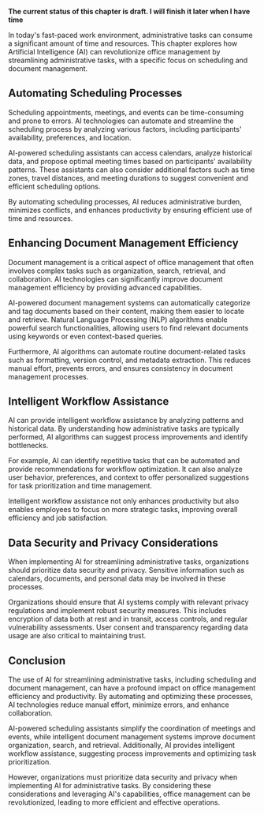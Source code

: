 **The current status of this chapter is draft. I will finish it later when I have time**

In today's fast-paced work environment, administrative tasks can consume a significant amount of time and resources. This chapter explores how Artificial Intelligence (AI) can revolutionize office management by streamlining administrative tasks, with a specific focus on scheduling and document management.

**Automating Scheduling Processes**
-----------------------------------

Scheduling appointments, meetings, and events can be time-consuming and prone to errors. AI technologies can automate and streamline the scheduling process by analyzing various factors, including participants' availability, preferences, and location.

AI-powered scheduling assistants can access calendars, analyze historical data, and propose optimal meeting times based on participants' availability patterns. These assistants can also consider additional factors such as time zones, travel distances, and meeting durations to suggest convenient and efficient scheduling options.

By automating scheduling processes, AI reduces administrative burden, minimizes conflicts, and enhances productivity by ensuring efficient use of time and resources.

**Enhancing Document Management Efficiency**
--------------------------------------------

Document management is a critical aspect of office management that often involves complex tasks such as organization, search, retrieval, and collaboration. AI technologies can significantly improve document management efficiency by providing advanced capabilities.

AI-powered document management systems can automatically categorize and tag documents based on their content, making them easier to locate and retrieve. Natural Language Processing (NLP) algorithms enable powerful search functionalities, allowing users to find relevant documents using keywords or even context-based queries.

Furthermore, AI algorithms can automate routine document-related tasks such as formatting, version control, and metadata extraction. This reduces manual effort, prevents errors, and ensures consistency in document management processes.

**Intelligent Workflow Assistance**
-----------------------------------

AI can provide intelligent workflow assistance by analyzing patterns and historical data. By understanding how administrative tasks are typically performed, AI algorithms can suggest process improvements and identify bottlenecks.

For example, AI can identify repetitive tasks that can be automated and provide recommendations for workflow optimization. It can also analyze user behavior, preferences, and context to offer personalized suggestions for task prioritization and time management.

Intelligent workflow assistance not only enhances productivity but also enables employees to focus on more strategic tasks, improving overall efficiency and job satisfaction.

**Data Security and Privacy Considerations**
--------------------------------------------

When implementing AI for streamlining administrative tasks, organizations should prioritize data security and privacy. Sensitive information such as calendars, documents, and personal data may be involved in these processes.

Organizations should ensure that AI systems comply with relevant privacy regulations and implement robust security measures. This includes encryption of data both at rest and in transit, access controls, and regular vulnerability assessments. User consent and transparency regarding data usage are also critical to maintaining trust.

Conclusion
----------

The use of AI for streamlining administrative tasks, including scheduling and document management, can have a profound impact on office management efficiency and productivity. By automating and optimizing these processes, AI technologies reduce manual effort, minimize errors, and enhance collaboration.

AI-powered scheduling assistants simplify the coordination of meetings and events, while intelligent document management systems improve document organization, search, and retrieval. Additionally, AI provides intelligent workflow assistance, suggesting process improvements and optimizing task prioritization.

However, organizations must prioritize data security and privacy when implementing AI for administrative tasks. By considering these considerations and leveraging AI's capabilities, office management can be revolutionized, leading to more efficient and effective operations.
